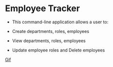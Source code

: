 # Employee Tracker

 * This command-line application allows a user to:
 
  * Create departments, roles, employees

  * View departments, roles, employees

  * Update employee roles and Delete employees

  [Gif](./Assets/employeeTracker.gif)
